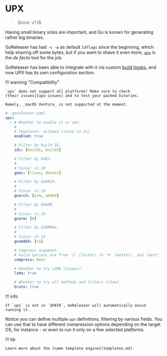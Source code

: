 # UPX

> Since: v1.18

Having small binary sizes are important, and Go is known for generating rather
big binaries.

GoReleaser has had `-s -w` as default `ldflags` since the beginning, which help
shaving off some bytes, but if you want to shave it even more, [`upx`][upx] is
the _de facto_ tool for the job.

GoReleaser has been able to integrate with it via custom [build hooks][bhooks],
and now UPX has its own configuration section:

!!! warning "Compatibility"

    `upx` does not support all platforms! Make sure to check
    [their issues][upx-issues] and to test your packed binaries.

    Namely, _macOS Ventura_ is not supported at the moment.

```yaml
# .goreleaser.yaml
upx:
  - # Whether to enable it or not.
    #
    # Templates: allowed (since v1.21)
    enabled: true

    # Filter by build ID.
    ids: [build1, build2]

    # Filter by GOOS.
    #
    # Since: v1.19
    goos: [linux, darwin]

    # Filter by GOARCH.
    #
    # Since: v1.19
    goarch: [arm, amd64]

    # Filter by GOARM.
    #
    # Since: v1.19
    goarm: [8]

    # Filter by GOAMD64.
    #
    # Since: v1.19
    goamd64: [v1]

    # Compress argument.
    # Valid options are from '1' (faster) to '9' (better), and 'best'.
    compress: best

    # Whether to try LZMA (slower).
    lzma: true

    # Whether to try all methods and filters (slow).
    brute: true
```

!!! info

    If `upx` is not in `$PATH`, GoReleaser will automatically avoid running it.

Notice you can define multiple `upx` definitions, filtering by various fields.
You can use that to have different compression options depending on the target
OS, for instance - or even to run it only on a few selected platforms.

!!! tip

    Learn more about the [name template engine](templates.md).

[upx]: https://upx.github.io/
[upx-issues]: https://github.com/upx/upx/issues
[bhooks]: /customization/builds/#build-hooks
